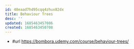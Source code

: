 ```yaml
---
id: 48eaad7hd95cqq4zhux82dx
title: Behaviour Trees
desc: ''
updated: 1685463457086
created: 1685463450708
---
```


- #url https://bombora.udemy.com/course/behaviour-trees/